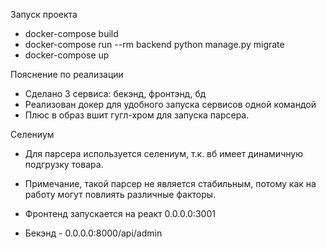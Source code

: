 Запуск проекта

- docker-compose build
- docker-compose run --rm backend python manage.py migrate
- docker-compose up

Пояснение по реализации
- Сделано 3 сервиса: бекэнд, фронтэнд, бд
- Реализован докер для удобного запуска сервисов одной командой
- Плюс в образ вшит гугл-хром для запуска парсера.

Селениум
- Для парсера используется селениум, т.к. вб имеет динамичную подгрузку товара.
- Примечание, такой парсер не является стабильным, потому как на работу могут повлиять различные факторы.

- Фронтенд запускается на реакт 0.0.0.0:3001
- Бекэнд - 0.0.0.0:8000/api/admin

